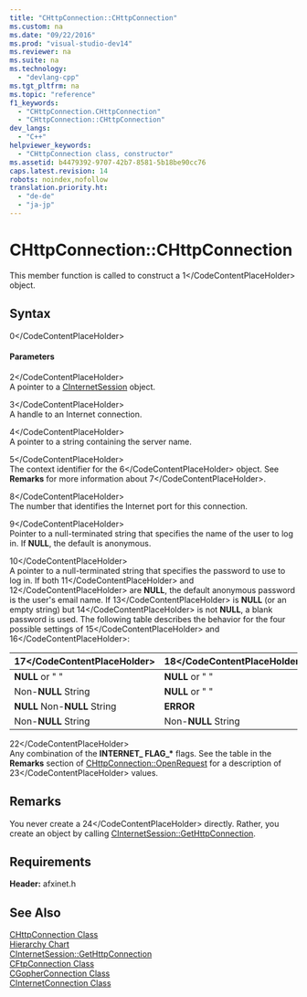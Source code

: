 ```yaml
---
title: "CHttpConnection::CHttpConnection"
ms.custom: na
ms.date: "09/22/2016"
ms.prod: "visual-studio-dev14"
ms.reviewer: na
ms.suite: na
ms.technology: 
  - "devlang-cpp"
ms.tgt_pltfrm: na
ms.topic: "reference"
f1_keywords: 
  - "CHttpConnection.CHttpConnection"
  - "CHttpConnection::CHttpConnection"
dev_langs: 
  - "C++"
helpviewer_keywords: 
  - "CHttpConnection class, constructor"
ms.assetid: b4479392-9707-42b7-8581-5b18be90cc76
caps.latest.revision: 14
robots: noindex,nofollow
translation.priority.ht: 
  - "de-de"
  - "ja-jp"
---
```

# CHttpConnection::CHttpConnection
This member function is called to construct a <CodeContentPlaceHolder>1\</CodeContentPlaceHolder> object.  
  
## Syntax  
  
<CodeContentPlaceHolder>0\</CodeContentPlaceHolder>  
#### Parameters  
 <CodeContentPlaceHolder>2\</CodeContentPlaceHolder>  
 A pointer to a [CInternetSession](../vs140/cinternetsession-class.md) object.  
  
 <CodeContentPlaceHolder>3\</CodeContentPlaceHolder>  
 A handle to an Internet connection.  
  
 <CodeContentPlaceHolder>4\</CodeContentPlaceHolder>  
 A pointer to a string containing the server name.  
  
 <CodeContentPlaceHolder>5\</CodeContentPlaceHolder>  
 The context identifier for the <CodeContentPlaceHolder>6\</CodeContentPlaceHolder> object. See **Remarks** for more information about <CodeContentPlaceHolder>7\</CodeContentPlaceHolder>.  
  
 <CodeContentPlaceHolder>8\</CodeContentPlaceHolder>  
 The number that identifies the Internet port for this connection.  
  
 <CodeContentPlaceHolder>9\</CodeContentPlaceHolder>  
 Pointer to a null-terminated string that specifies the name of the user to log in. If **NULL**, the default is anonymous.  
  
 <CodeContentPlaceHolder>10\</CodeContentPlaceHolder>  
 A pointer to a null-terminated string that specifies the password to use to log in. If both <CodeContentPlaceHolder>11\</CodeContentPlaceHolder> and <CodeContentPlaceHolder>12\</CodeContentPlaceHolder> are **NULL**, the default anonymous password is the user's email name. If <CodeContentPlaceHolder>13\</CodeContentPlaceHolder> is **NULL** (or an empty string) but <CodeContentPlaceHolder>14\</CodeContentPlaceHolder> is not **NULL**, a blank password is used. The following table describes the behavior for the four possible settings of <CodeContentPlaceHolder>15\</CodeContentPlaceHolder> and <CodeContentPlaceHolder>16\</CodeContentPlaceHolder>:  
  
|<CodeContentPlaceHolder>17\</CodeContentPlaceHolder>|<CodeContentPlaceHolder>18\</CodeContentPlaceHolder>|Username sent to FTP server|Password sent to FTP server|  
|--------------------|--------------------|---------------------------------|---------------------------------|  
|**NULL** or " "|**NULL** or " "|"anonymous"|User's email name|  
|Non-**NULL** String|**NULL** or " "|<CodeContentPlaceHolder>19\</CodeContentPlaceHolder>|" "|  
|**NULL** Non-**NULL** String|**ERROR**|**ERROR**||  
|Non-**NULL** String|Non-**NULL** String|<CodeContentPlaceHolder>20\</CodeContentPlaceHolder>|<CodeContentPlaceHolder>21\</CodeContentPlaceHolder>|  
  
 <CodeContentPlaceHolder>22\</CodeContentPlaceHolder>  
 Any combination of the **INTERNET_ FLAG_\*** flags. See the table in the **Remarks** section of [CHttpConnection::OpenRequest](../vs140/chttpconnection--openrequest.md) for a description of <CodeContentPlaceHolder>23\</CodeContentPlaceHolder> values.  
  
## Remarks  
 You never create a <CodeContentPlaceHolder>24\</CodeContentPlaceHolder> directly. Rather, you create an object by calling [CInternetSession::GetHttpConnection](../vs140/cinternetsession--gethttpconnection.md).  
  
## Requirements  
 **Header:** afxinet.h  
  
## See Also  
 [CHttpConnection Class](../vs140/chttpconnection-class.md)   
 [Hierarchy Chart](../vs140/hierarchy-chart.md)   
 [CInternetSession::GetHttpConnection](../vs140/cinternetsession--gethttpconnection.md)   
 [CFtpConnection Class](../vs140/cftpconnection-class.md)   
 [CGopherConnection Class](../vs140/cgopherconnection-class.md)   
 [CInternetConnection Class](../vs140/cinternetconnection-class.md)
